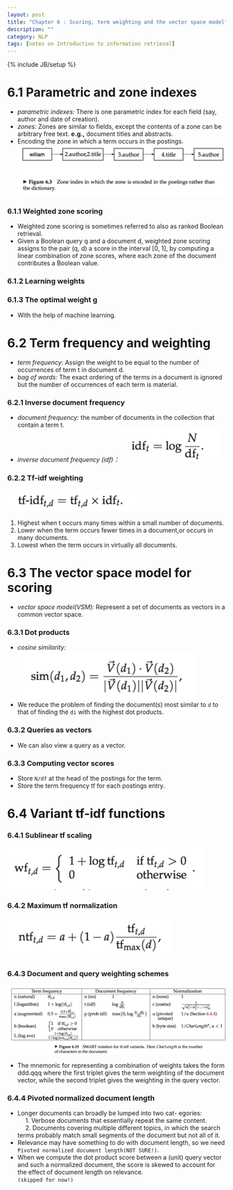 ```yaml
---
layout: post
title: "Chapter 6 : Scoring, term weighting and the vector space model"
description: ""
category: NLP
tags: [notes on Introduction to information retrieval]
---
```

{% include JB/setup %}

# 6.1 Parametric and zone indexes
* *parametric indexes:* There is one parametric index for each field (say, author and date of creation).  
* *zones:* Zones are similar to fields, except the contents of a zone can be arbitrary free text. **e.g.,** document titles and abstracts.   
* Encoding the zone in which a term occurs in the postings.  
![refer to figure 6.3](../snapshot/12.png)

### 6.1.1 Weighted zone scoring
* Weighted zone scoring is sometimes referred to also as ranked Boolean retrieval.  
* Given a Boolean query q and a document d, weighted zone scoring assigns to the pair (q, d) a score in the interval [0, 1], by computing a linear combination of zone scores, where each zone of the document contributes a Boolean value.  

### 6.1.2 Learning weights
### 6.1.3 The optimal weight g
* With the help of machine learning.

# 6.2 Term frequency and weighting
* *term frequency:* Assign the weight to be equal to the number of occurrences of term t in document d.  
* *bag of words:* The exact ordering of the terms in a document is ignored but the number of occurrences of each term is material.  

### 6.2.1 Inverse document frequency
* *document frequency:* the number of documents in the collection that contain a term t.  
* *inverse document frequency (idf)：* 
![refer to figure 6.7](../snapshot/13.png)

### 6.2.2 Tf-idf weighting
![refer to figure 6.8](../snapshot/14.png)

1. Highest when t occurs many times within a small number of documents.  
2. Lower when the term occurs fewer times in a document,or occurs in many documents.  
3. Lowest when the term occurs in virtually all documents.  

# 6.3 The vector space model for scoring
* *vector space model(VSM):* Represent a set of documents as vectors in a common vector space.  

### 6.3.1 Dot products
* *cosine similarity:*  
![refer to figure 6.10](../snapshot/15.png)  
*  We reduce the problem of finding the document(s) most similar to `d` to that of finding the `di` with the highest dot products.  

### 6.3.2 Queries as vectors
* We can also view a query as a vector.

### 6.3.3 Computing vector scores
* Store `N/df` at the head of the postings for the term.  
* Store the term frequency tf for each postings entry.  

# 6.4 Variant tf-idf functions
### 6.4.1 Sublinear tf scaling
![refer to equation 6.13](../snapshot/16.png)  

### 6.4.2 Maximum tf normalization
![refer to equation 6.15](../snapshot/17.png) 

### 6.4.3 Document and query weighting schemes
![refer to figure 6.15](../snapshot/18.png)  
* The mnemonic for representing a combination of weights takes the form ddd.qqq where the first triplet gives the term weighting of the document vector, while the second triplet gives the weighting in the query vector.  

### 6.4.4 Pivoted normalized document length
* Longer documents can broadly be lumped into two cat- egories:  
&emsp; 1. Verbose documents that essentially repeat the same content.  
&emsp; 2. Documents covering multiple different topics, in which the search terms probably match small segments of the document but not all of it.   
* Relevance may have something to do with document length, so we need `Pivoted normalized document length(NOT SURE!)`.  
* When we compute the dot product score between a (unit) query vector and such a normalized document, the score is skewed to account for the effect of document length on relevance.  
`(skipped for now!)`  
